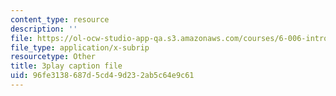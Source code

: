 ```yaml
---
content_type: resource
description: ''
file: https://ol-ocw-studio-app-qa.s3.amazonaws.com/courses/6-006-introduction-to-algorithms-fall-2011/96fe3138687d5cd49d232ab5c64e9c61_2YeJ-5UAke8.vtt
file_type: application/x-subrip
resourcetype: Other
title: 3play caption file
uid: 96fe3138-687d-5cd4-9d23-2ab5c64e9c61
---
```

